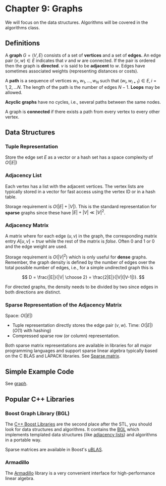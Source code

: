 # Chapter 9: Graphs

We will focus on the data structures. Algorithms will be covered in the algorithms class.

## Definitions

A **graph** $G = (V, E)$ consists of a set of **vertices** and a 
set of **edges.** An edge pair $(v, w) \in E$ indicates that $v$ and $w$ are 
connected. If the pair is ordered then the graph is **directed**.
$v$ is said to be **adjacent** to $w$. Edges have sometimes associated 
weights (representing distances or costs).

A **path** is a sequence of vertices $w_1, w_1, ..., w_N$ such that
$(w_i,w_{i+1}) \in E, i = 1, 2, ... N$. The length of the path is the 
number of edges $N - 1$. **Loops** may be allowed.

**Acyclic graphs** have no cycles, i.e., several paths between the same nodes.

A graph is **connected** if there exists a path from every vertex to 
every other vertex.

## Data Structures

### Tuple Representation

Store the edge set $E$ as a vector or a hash set has a space complexity of $O(|E|)$

### Adjacency List

Each vertex has a list with the adjacent vertices. The vertex lists are typically stored in a vector for fast access using the 
vertex ID or in a hash table.

Storage requirement is $O(|E| + |V|)$. This is the standard representation for **sparse** graphs since these have
$|E| + |V| \ll |V|^2$.

### Adjacency Matrix

A matrix where for each edge $(u, v)$ in the graph, the corresponding matrix entry $A[u, v] = true$ 
while the rest of the matrix is $false$. Often 0 and 1 or 0 and the edge weight are used.

Storage requirement is $O(|V|^2)$ which is only useful for **dense** graphs. Remember, the graph density is defined
by the number of edges over the total possible number of edges, i.e., for a simple undirected graph this is

$$
D = \frac{|E|}{|V| \choose 2} = \frac{2|E|}{|V|(|V-1|)}.
$$

For directed graphs, the density needs to be divided by two since edges in both directions are distinct.

### Sparse Representation of the Adjacency Matrix

Space: $O(|E|)$ 

* Tuple representation directly stores the edge pair $(v, w)$. Time: $O(|E|)$ ($O(1)$ with hashing)
* Compressed sparse row (or column) representation.

Both sparse matrix representations are available in libraries for all major programming languages 
and support sparse linear algebra typically based on the C BLAS and LAPACK libraries.
See [Sparse matrix](https://en.wikipedia.org/wiki/Sparse_matrix). 

## Simple Example Code

See [graph](graph).

## Popular C++ Libraries 

### Boost Graph Library (BGL)

The [C++ Boost Libraries](https://www.boost.org/) are the second place after the STL, you should look for data structures and algorithms. It contains the [BGL](https://www.boost.org/doc/libs/1_79_0/libs/graph/doc/index.html) which implements
templated data structures (like [adjacency lists](https://www.boost.org/doc/libs/1_79_0/libs/graph/doc/adjacency_list.html)) and algorithms in a portable way.

Sparse matrices are available in Boost's [uBLAS](https://www.boost.org/doc/libs/1_79_0/libs/numeric/ublas/doc/index.html).

### Armadillo

The [Armadillo](https://en.wikipedia.org/wiki/Armadillo_(C%2B%2B_library)) library is a very convenient interface for high-performance linear algebra. 